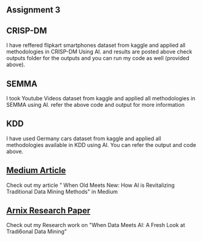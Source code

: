 ## Assignment 3 

## CRISP-DM
I have reffered flipkart smartphones dataset from kaggle and applied all methodologies in CRISP-DM Using AI. and results are posted above check outputs folder for the outputs and you can run my code as well (provided above).

## SEMMA
I took Youtube Videos dataset from kaggle and applied all methodologies in SEMMA using AI. refer the above code and output for more information

## KDD
I have used Germany cars dataset from kaggle and applied all methodologies available in KDD using AI. You can refer the output and code above.

## [Medium Article](https://medium.com/@Faizahameds/when-old-meets-new-how-ai-is-revitalizing-traditional-data-mining-methods-9d2827d87c09)

Check out my article " When Old Meets New: How AI is Revitalizing Traditional Data Mining Methods" in Medium

## [Arnix Research Paper](https://arxiv.org/submit/5131139/view)

Check out my Research work on "When Data Meets AI: A Fresh Look at Tradi6onal Data Mining"
